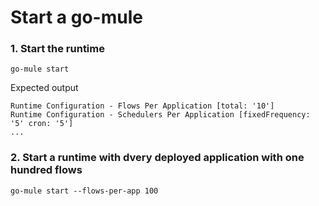 # Start a go-mule

### 1. Start the runtime

```
go-mule start 
```

Expected output

```
Runtime Configuration - Flows Per Application [total: '10']
Runtime Configuration - Schedulers Per Application [fixedFrequency: '5' cron: '5']
...
```

### 2. Start a runtime with dvery deployed application with one hundred flows

```
go-mule start --flows-per-app 100
```
